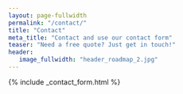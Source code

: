 ```yaml
---
layout: page-fullwidth
permalink: "/contact/"
title: "Contact"
meta_title: "Contact and use our contact form"
teaser: "Need a free quote? Just get in touch!"
header:
   image_fullwidth: "header_roadmap_2.jpg"
---
```


 {% include _contact_form.html %}
